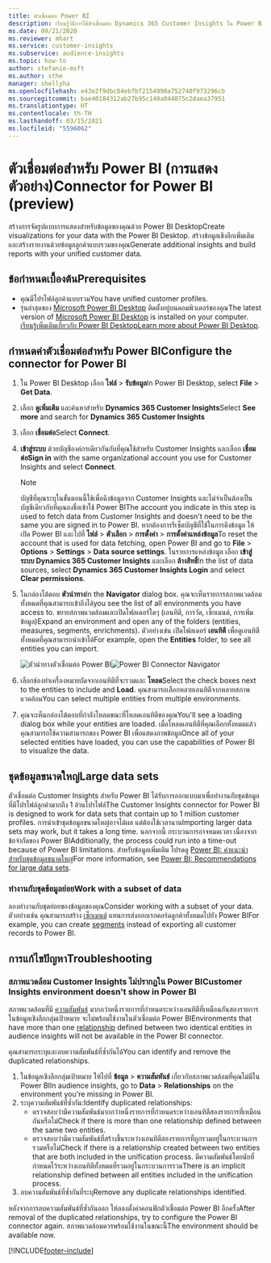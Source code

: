 ```yaml
---
title: ตัวเชื่อมต่อ Power BI
description: เรียนรู้วิธีการใช้ตัวเชื่อมต่อ Dynamics 365 Customer Insights ใน Power BI
ms.date: 09/21/2020
ms.reviewer: mhart
ms.service: customer-insights
ms.subservice: audience-insights
ms.topic: how-to
author: stefanie-msft
ms.author: sthe
manager: shellyha
ms.openlocfilehash: e43e2f9dbc84ebfbf2154990a752740f973296cb
ms.sourcegitcommit: bae40184312ab27b95c140a044875c2daea37951
ms.translationtype: HT
ms.contentlocale: th-TH
ms.lasthandoff: 03/15/2021
ms.locfileid: "5596062"
---
```

# <a name="connector-for-power-bi-preview"></a><span data-ttu-id="ac20c-103">ตัวเชื่อมต่อสำหรับ Power BI (การแสดงตัวอย่าง)</span><span class="sxs-lookup"><span data-stu-id="ac20c-103">Connector for Power BI (preview)</span></span>

<span data-ttu-id="ac20c-104">สร้างการจัดรูปแบบการแสดงสำหรับข้อมูลของคุณด้วย Power BI Desktop</span><span class="sxs-lookup"><span data-stu-id="ac20c-104">Create visualizations for your data with the Power BI Desktop.</span></span> <span data-ttu-id="ac20c-105">สร้างข้อมูลเชิงลึกเพิ่มเติมและสร้างรายงานด้วยข้อมูลลูกค้าแบบรวมของคุณ</span><span class="sxs-lookup"><span data-stu-id="ac20c-105">Generate additional insights and build reports with your unified customer data.</span></span>

## <a name="prerequisites"></a><span data-ttu-id="ac20c-106">ข้อกำหนดเบื้องต้น</span><span class="sxs-lookup"><span data-stu-id="ac20c-106">Prerequisites</span></span>

- <span data-ttu-id="ac20c-107">คุณมีโปรไฟล์ลูกค้าแบบรวม</span><span class="sxs-lookup"><span data-stu-id="ac20c-107">You have unified customer profiles.</span></span>
- <span data-ttu-id="ac20c-108">รุ่นล่าสุดของ [Microsoft Power BI Desktop](https://powerbi.microsoft.com/desktop/) ติดตั้งอยู่บนคอมพิวเตอร์ของคุณ</span><span class="sxs-lookup"><span data-stu-id="ac20c-108">The latest version of [Microsoft Power BI Desktop](https://powerbi.microsoft.com/desktop/) is installed on your computer.</span></span> <span data-ttu-id="ac20c-109">[เรียนรู้เพิ่มเติมเกี่ยวกับ Power BI Desktop](/power-bi/desktop-what-is-desktop)</span><span class="sxs-lookup"><span data-stu-id="ac20c-109">[Learn more about Power BI Desktop](/power-bi/desktop-what-is-desktop).</span></span>

## <a name="configure-the-connector-for-power-bi"></a><span data-ttu-id="ac20c-110">กำหนดค่าตัวเชื่อมต่อสำหรับ Power BI</span><span class="sxs-lookup"><span data-stu-id="ac20c-110">Configure the connector for Power BI</span></span>

1. <span data-ttu-id="ac20c-111">ใน Power BI Desktop เลือก **ไฟล์** > **รับข้อมูล**</span><span class="sxs-lookup"><span data-stu-id="ac20c-111">In Power BI Desktop, select **File** > **Get Data**.</span></span>

1. <span data-ttu-id="ac20c-112">เลือก **ดูเพิ่มเติม** และค้นหาสำหรับ **Dynamics 365 Customer Insights**</span><span class="sxs-lookup"><span data-stu-id="ac20c-112">Select **See more** and search for **Dynamics 365 Customer Insights**</span></span>

1. <span data-ttu-id="ac20c-113">เลือก **เชื่อมต่อ**</span><span class="sxs-lookup"><span data-stu-id="ac20c-113">Select **Connect**.</span></span>

1. <span data-ttu-id="ac20c-114">**เข้าสู่ระบบ** ด้วยบัญชีองค์กรเดียวกันกับที่คุณใช้สำหรับ Customer Insights และเลือก **เชื่อมต่อ**</span><span class="sxs-lookup"><span data-stu-id="ac20c-114">**Sign in** with the same organizational account you use for Customer Insights and select **Connect**.</span></span>
   > [!NOTE]
   > <span data-ttu-id="ac20c-115">บัญชีที่คุณระบุในขั้นตอนนี้ใช้เพื่อดึงข้อมูลจาก Customer Insights และไม่จำเป็นต้องเป็นบัญชีเดียวกับที่คุณลงชื่อเข้าใช้ Power BI</span><span class="sxs-lookup"><span data-stu-id="ac20c-115">The account you indicate in this step is used to fetch data from Customer Insights and doesn't need to be the same you are signed in to Power BI.</span></span> <span data-ttu-id="ac20c-116">หากต้องการรีเซ็ตบัญชีที่ใช้ในการดึงข้อมูล ให้เปิด Power BI และไปที่ **ไฟล์** > **ตัวเลือก** > **การตั้งค่า** > **การตั้งค่าแหล่งข้อมูล**</span><span class="sxs-lookup"><span data-stu-id="ac20c-116">To reset the account that is used for data fetching, open Power BI and go to **File** > **Options** > **Settings** > **Data source settings**.</span></span> <span data-ttu-id="ac20c-117">ในรายการแหล่งข้อมูล เลือก **เข้าสู่ระบบ Dynamics 365 Customer Insights** และเลือก **ล้างสิทธิ์**</span><span class="sxs-lookup"><span data-stu-id="ac20c-117">In the list of data sources, select **Dynamics 365 Customer Insights Login** and select **Clear permissions**.</span></span>  

1. <span data-ttu-id="ac20c-118">ในกล่องโต้ตอบ **ตัวนำทาง**</span><span class="sxs-lookup"><span data-stu-id="ac20c-118">In the **Navigator** dialog box.</span></span> <span data-ttu-id="ac20c-119">คุณจะเห็นรายการสภาพแวดล้อมทั้งหมดที่คุณสามารถเข้าถึงได้</span><span class="sxs-lookup"><span data-stu-id="ac20c-119">you see the list of all environments you have access to.</span></span> <span data-ttu-id="ac20c-120">ขยายสภาพแวดล้อมและเปิดโฟลเดอร์ใดๆ (เอนทิตี, การวัด, เซ็กเมนต์, การเพิ่มข้อมูล)</span><span class="sxs-lookup"><span data-stu-id="ac20c-120">Expand an environment and open any of the folders (entities, measures, segments, enrichments).</span></span> <span data-ttu-id="ac20c-121">ตัวอย่างเช่น เปิดโฟลเดอร์ **เอนทิตี** เพื่อดูเอนทิตีทั้งหมดที่คุณสามารถนำเข้าได้</span><span class="sxs-lookup"><span data-stu-id="ac20c-121">For example, open the **Entities** folder, to see all entities you can import.</span></span>

   <span data-ttu-id="ac20c-122">![ตัวนำทางตัวเชื่อมต่อ Power BI](media/power-bi-navigator.png "ตัวนำทางตัวเชื่อมต่อ Power BI")</span><span class="sxs-lookup"><span data-stu-id="ac20c-122">![Power BI Connector Navigator](media/power-bi-navigator.png "Power BI Connector Navigator")</span></span>

1. <span data-ttu-id="ac20c-123">เลือกช่องทำเครื่องหมายถัดจากเอนทิตีที่จะรวมและ **โหลด**</span><span class="sxs-lookup"><span data-stu-id="ac20c-123">Select the check boxes next to the entities to include and **Load**.</span></span> <span data-ttu-id="ac20c-124">คุณสามารถเลือกหลายเอนทิตีจากหลายสภาพแวดล้อม</span><span class="sxs-lookup"><span data-stu-id="ac20c-124">You can select multiple entities from multiple environments.</span></span>

1. <span data-ttu-id="ac20c-125">คุณจะเห็นกล่องโต้ตอบที่กำลังโหลดขณะที่โหลดเอนทิตีของคุณ</span><span class="sxs-lookup"><span data-stu-id="ac20c-125">You'll see a loading dialog box while your entities are loaded.</span></span> <span data-ttu-id="ac20c-126">เมื่อโหลดเอนทิตีที่คุณเลือกทั้งหมดแล้ว คุณสามารถใช้ความสามารถของ Power BI เพื่อแสดงภาพข้อมูล</span><span class="sxs-lookup"><span data-stu-id="ac20c-126">Once all of your selected entities have loaded, you can use the capabilities of Power BI to visualize the data.</span></span>

## <a name="large-data-sets"></a><span data-ttu-id="ac20c-127">ชุดข้อมูลขนาดใหญ่</span><span class="sxs-lookup"><span data-stu-id="ac20c-127">Large data sets</span></span>

<span data-ttu-id="ac20c-128">ตัวเชื่อมต่อ Customer Insights สำหรับ Power BI ได้รับการออกแบบมาเพื่อทำงานกับชุดข้อมูลที่มีโปรไฟล์ลูกค้ามากถึง 1 ล้านโปรไฟล์</span><span class="sxs-lookup"><span data-stu-id="ac20c-128">The Customer Insights connector for Power BI is designed to work for data sets that contain up to 1 million customer profiles.</span></span> <span data-ttu-id="ac20c-129">การนำเข้าชุดข้อมูลขนาดใหญ่อาจได้ผล แต่ต้องใช้เวลานาน</span><span class="sxs-lookup"><span data-stu-id="ac20c-129">Importing larger data sets may work, but it takes a long time.</span></span> <span data-ttu-id="ac20c-130">นอกจากนี้ กระบวนการอาจหมดเวลา เนื่องจากข้อจำกัดของ Power BI</span><span class="sxs-lookup"><span data-stu-id="ac20c-130">Additionally, the process could run into a time-out because of Power BI limitations.</span></span> <span data-ttu-id="ac20c-131">สำหรับข้อมูลเพิ่มเติม โปรดดู [Power BI: คำแนะนำสำหรับชุดข้อมูลขนาดใหญ่](/power-bi/admin/service-premium-what-is#large-datasets)</span><span class="sxs-lookup"><span data-stu-id="ac20c-131">For more information, see [Power BI: Recommendations for large data sets](/power-bi/admin/service-premium-what-is#large-datasets).</span></span> 

### <a name="work-with-a-subset-of-data"></a><span data-ttu-id="ac20c-132">ทำงานกับชุดข้อมูลย่อย</span><span class="sxs-lookup"><span data-stu-id="ac20c-132">Work with a subset of data</span></span>

<span data-ttu-id="ac20c-133">ลองทำงานกับชุดย่อยของข้อมูลของคุณ</span><span class="sxs-lookup"><span data-stu-id="ac20c-133">Consider working with a subset of your data.</span></span> <span data-ttu-id="ac20c-134">ตัวอย่างเช่น คุณสามารถสร้าง [เซ็กเมนต์](segments.md) แทนการส่งออกเรกคอร์ดลูกค้าทั้งหมดไปยัง Power BI</span><span class="sxs-lookup"><span data-stu-id="ac20c-134">For example, you can create [segments](segments.md) instead of exporting all customer records to Power BI.</span></span>

## <a name="troubleshooting"></a><span data-ttu-id="ac20c-135">การแก้ไขปัญหา</span><span class="sxs-lookup"><span data-stu-id="ac20c-135">Troubleshooting</span></span>

### <a name="customer-insights-environment-doesnt-show-in-power-bi"></a><span data-ttu-id="ac20c-136">สภาพแวดล้อม Customer Insights ไม่ปรากฏใน Power BI</span><span class="sxs-lookup"><span data-stu-id="ac20c-136">Customer Insights environment doesn't show in Power BI</span></span>

<span data-ttu-id="ac20c-137">สภาพแวดล้อมที่มี [ความสัมพันธ์](relationships.md) มากกว่าหนึ่งรายการที่กำหนดระหว่างเอนทิตีที่เหมือนกันสองรายการในข้อมูลเชิงลึกกลุ่มเป้าหมาย จะไม่พร้อมใช้งานในตัวเชื่อมต่อ Power BI</span><span class="sxs-lookup"><span data-stu-id="ac20c-137">Environments that have more than one [relationship](relationships.md) defined between two identical entities in audience insights will not be available in the Power BI connector.</span></span>

<span data-ttu-id="ac20c-138">คุณสามารถระบุและลบความสัมพันธ์ที่ซ้ำกันได้</span><span class="sxs-lookup"><span data-stu-id="ac20c-138">You can identify and remove the duplicated relationships.</span></span>

1. <span data-ttu-id="ac20c-139">ในข้อมูลเชิงลึกกลุ่มเป้าหมาย ให้ไปที่ **ข้อมูล** > **ความสัมพันธ์** เกี่ยวกับสภาพแวดล้อมที่คุณไม่มีใน Power BI</span><span class="sxs-lookup"><span data-stu-id="ac20c-139">In audience insights, go to **Data** > **Relationships** on the environment you're missing in Power BI.</span></span>
2. <span data-ttu-id="ac20c-140">ระบุความสัมพันธ์ที่ซ้ำกัน:</span><span class="sxs-lookup"><span data-stu-id="ac20c-140">Identify duplicated relationships:</span></span>
   - <span data-ttu-id="ac20c-141">ตรวจสอบว่ามีความสัมพันธ์มากกว่าหนึ่งรายการที่กำหนดระหว่างเอนทิตีสองรายการที่เหมือนกันหรือไม่</span><span class="sxs-lookup"><span data-stu-id="ac20c-141">Check if there is more than one relationship defined between the same two entities.</span></span>
   - <span data-ttu-id="ac20c-142">ตรวจสอบว่ามีความสัมพันธ์ที่สร้างขึ้นระหว่างเอนทิตีสองรายการที่ถูกรวมอยู่ในกระบวนการรวมหรือไม่</span><span class="sxs-lookup"><span data-stu-id="ac20c-142">Check if there is a relationship created between two entities that are both included in the unification process.</span></span> <span data-ttu-id="ac20c-143">มีความสัมพันธ์โดยนัยที่กำหนดไว้ระหว่างเอนทิตีทั้งหมดที่รวมอยู่ในกระบวนการรวม</span><span class="sxs-lookup"><span data-stu-id="ac20c-143">There is an implicit relationship defined between all entities included in the unification process.</span></span>
3. <span data-ttu-id="ac20c-144">ลบความสัมพันธ์ที่ซ้ำกันที่ระบุ</span><span class="sxs-lookup"><span data-stu-id="ac20c-144">Remove any duplicate relationships identified.</span></span>

<span data-ttu-id="ac20c-145">หลังจากการลบความสัมพันธ์ที่ซ้ำกันออก ให้ลองตั้งค่าคอนฟิกตัวเชื่อมต่อ Power BI อีกครั้ง</span><span class="sxs-lookup"><span data-stu-id="ac20c-145">After removal of the duplicated relationships, try to configure the Power BI connector again.</span></span> <span data-ttu-id="ac20c-146">สภาพแวดล้อมควรพร้อมใช้งานในขณะนี้</span><span class="sxs-lookup"><span data-stu-id="ac20c-146">The environment should be available now.</span></span>

[!INCLUDE[footer-include](../includes/footer-banner.md)]